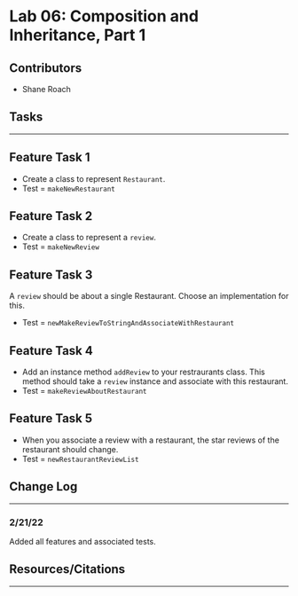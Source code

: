 # Lab 06: Composition and Inheritance, Part 1

## Contributors

- Shane Roach



## Tasks

---

## Feature Task 1

- Create a class to represent `Restaurant`.
- Test = `makeNewRestaurant`

## Feature Task 2

- Create a class to represent a `review`.
- Test = `makeNewReview`

## Feature Task 3

A `review` should be about a single Restaurant. Choose an implementation for this.
- Test = `newMakeReviewToStringAndAssociateWithRestaurant`

## Feature Task 4

- Add an instance method `addReview` to your restraurants class. This method should take a `review` instance and associate with this restaurant.
- Test = `makeReviewAboutRestaurant`

## Feature Task 5

- When you associate a review with a restaurant, the star reviews of the restaurant should change.
- Test = `newRestaurantReviewList`

## Change Log

---

### 2/21/22

Added all features and associated tests.

## Resources/Citations

--- 
